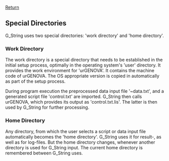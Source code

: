 [Return](professionals.md)
## Special Directories ##
G_String uses two special directories: 'work directory' and 'home directory'.

### Work Directory ###
The work directory is a special directory that needs to be established in the initial setup process, optimally in the operating system's 'user' directory. It provides the work environment for 'urGENOVA'. It contains the machine code of urGENOVA. The OS appropriate version is copied in automatically as part of the setup process.

During program execution the preprocessed data input file  '~data.txt', and a generated script file 'control.txt' are imported. G_String then calls urGENOVA, which provides its output as 'control.txt.lis'. The latter is then used by G_String for further processing.

### Home Directory ###
Any directory, from which the user selects a script or data input file automatically becomes the 'home directory'. G_String uses it for result-, as well as for log-files. But the home directory changes, whenever another directory is used for G_String input. The current home directory is remembered between G_String uses.